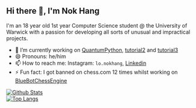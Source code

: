 ## Hi there 👋, I'm Nok Hang

I'm an 18 year old 1st year Computer Science student @ the University of Warwick with a passion for developing all sorts of unusual and impractical projects.

- 🔭 I’m currently working on [QuantumPython](https://github.com/BlueTot/QuantumPython), [tutorial2](https://github.com/bakerpdgit/tutorial2) and [tutorial3](https://github.com/bakerpdgit/tutorial3)
- 😄 Pronouns: he/him
- 📫 How to reach me: Instagram: `lo.nokhang`, [Linkedin](https://www.linkedin.com/in/nok-hang-lo-2695a6282/)
- ⚡ Fun fact: I got banned on chess.com 12 times whilst working on [BlueBotChessEngine](https://github.com/BlueTot/BlueBotChessEngine)

<!--
**BlueTot/BlueTot** is a ✨ _special_ ✨ repository because its `README.md` (this file) appears on your GitHub profile.

Here are some ideas to get you started:

- 🔭 I’m currently working on ...
- 🌱 I’m currently learning ...
- 👯 I’m looking to collaborate on ...
- 🤔 I’m looking for help with ...
- 💬 Ask me about ...
- 📫 How to reach me: ...
- 😄 Pronouns: ...
- ⚡ Fun fact: ...
-->

[![Github Stats](https://github-readme-stats.vercel.app/api?username=BlueTot&theme=tokyonight&show_icons=true)](https://github.com/BlueTot)
</br>
[![Top Langs](https://github-readme-stats.vercel.app/api/top-langs?username=BlueTot&theme=tokyonight&show_icons=true)](https://github.com/BlueTot)
